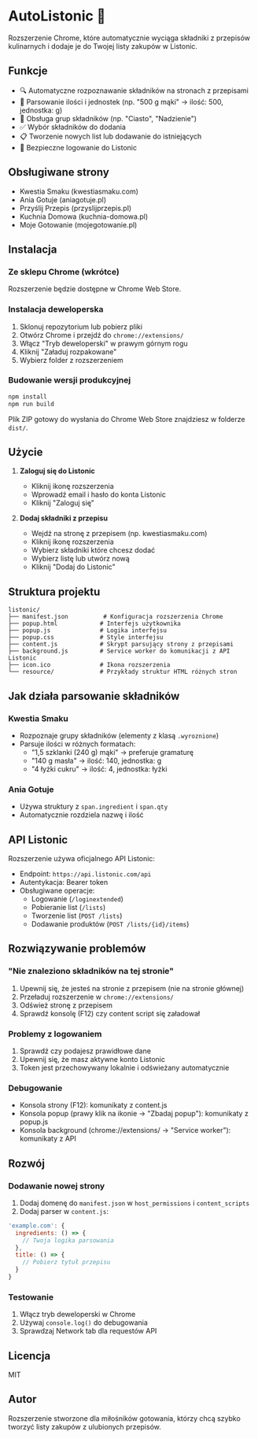 # AutoListonic 🛒

Rozszerzenie Chrome, które automatycznie wyciąga składniki z przepisów kulinarnych i dodaje je do Twojej listy zakupów w Listonic.

## Funkcje

- 🔍 Automatyczne rozpoznawanie składników na stronach z przepisami
- 📝 Parsowanie ilości i jednostek (np. "500 g mąki" → ilość: 500, jednostka: g)
- 👥 Obsługa grup składników (np. "Ciasto", "Nadzienie")
- ✅ Wybór składników do dodania
- 📋 Tworzenie nowych list lub dodawanie do istniejących
- 🔐 Bezpieczne logowanie do Listonic

## Obsługiwane strony

- Kwestia Smaku (kwestiasmaku.com)
- Ania Gotuje (aniagotuje.pl)
- Przyślij Przepis (przyslijprzepis.pl)
- Kuchnia Domowa (kuchnia-domowa.pl)
- Moje Gotowanie (mojegotowanie.pl)

## Instalacja

### Ze sklepu Chrome (wkrótce)
Rozszerzenie będzie dostępne w Chrome Web Store.

### Instalacja deweloperska
1. Sklonuj repozytorium lub pobierz pliki
2. Otwórz Chrome i przejdź do `chrome://extensions/`
3. Włącz "Tryb deweloperski" w prawym górnym rogu
4. Kliknij "Załaduj rozpakowane"
5. Wybierz folder z rozszerzeniem

### Budowanie wersji produkcyjnej
```bash
npm install
npm run build
```

Plik ZIP gotowy do wysłania do Chrome Web Store znajdziesz w folderze `dist/`.

## Użycie

1. **Zaloguj się do Listonic**
   - Kliknij ikonę rozszerzenia
   - Wprowadź email i hasło do konta Listonic
   - Kliknij "Zaloguj się"

2. **Dodaj składniki z przepisu**
   - Wejdź na stronę z przepisem (np. kwestiasmaku.com)
   - Kliknij ikonę rozszerzenia
   - Wybierz składniki które chcesz dodać
   - Wybierz listę lub utwórz nową
   - Kliknij "Dodaj do Listonic"

## Struktura projektu

```
listonic/
├── manifest.json          # Konfiguracja rozszerzenia Chrome
├── popup.html            # Interfejs użytkownika
├── popup.js              # Logika interfejsu
├── popup.css             # Style interfejsu
├── content.js            # Skrypt parsujący strony z przepisami
├── background.js         # Service worker do komunikacji z API Listonic
├── icon.ico              # Ikona rozszerzenia
└── resource/             # Przykłady struktur HTML różnych stron
```

## Jak działa parsowanie składników

### Kwestia Smaku
- Rozpoznaje grupy składników (elementy z klasą `.wyroznione`)
- Parsuje ilości w różnych formatach:
  - "1,5 szklanki (240 g) mąki" → preferuje gramaturę
  - "140 g masła" → ilość: 140, jednostka: g
  - "4 łyżki cukru" → ilość: 4, jednostka: łyżki

### Ania Gotuje
- Używa struktury z `span.ingredient` i `span.qty`
- Automatycznie rozdziela nazwę i ilość

## API Listonic

Rozszerzenie używa oficjalnego API Listonic:
- Endpoint: `https://api.listonic.com/api`
- Autentykacja: Bearer token
- Obsługiwane operacje:
  - Logowanie (`/loginextended`)
  - Pobieranie list (`/lists`)
  - Tworzenie list (`POST /lists`)
  - Dodawanie produktów (`POST /lists/{id}/items`)

## Rozwiązywanie problemów

### "Nie znaleziono składników na tej stronie"
1. Upewnij się, że jesteś na stronie z przepisem (nie na stronie głównej)
2. Przeładuj rozszerzenie w `chrome://extensions/`
3. Odśwież stronę z przepisem
4. Sprawdź konsolę (F12) czy content script się załadował

### Problemy z logowaniem
1. Sprawdź czy podajesz prawidłowe dane
2. Upewnij się, że masz aktywne konto Listonic
3. Token jest przechowywany lokalnie i odświeżany automatycznie

### Debugowanie
- Konsola strony (F12): komunikaty z content.js
- Konsola popup (prawy klik na ikonie → "Zbadaj popup"): komunikaty z popup.js
- Konsola background (chrome://extensions/ → "Service worker"): komunikaty z API

## Rozwój

### Dodawanie nowej strony
1. Dodaj domenę do `manifest.json` w `host_permissions` i `content_scripts`
2. Dodaj parser w `content.js`:
```javascript
'example.com': {
  ingredients: () => {
    // Twoja logika parsowania
  },
  title: () => {
    // Pobierz tytuł przepisu
  }
}
```

### Testowanie
1. Włącz tryb deweloperski w Chrome
2. Używaj `console.log()` do debugowania
3. Sprawdzaj Network tab dla requestów API

## Licencja

MIT

## Autor

Rozszerzenie stworzone dla miłośników gotowania, którzy chcą szybko tworzyć listy zakupów z ulubionych przepisów.